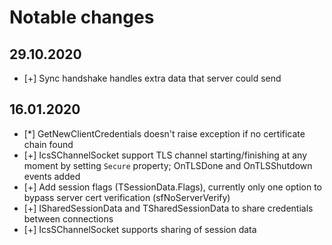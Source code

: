 Notable changes
===============

## 29.10.2020

- [+] Sync handshake handles extra data that server could send

## 16.01.2020

- [*] GetNewClientCredentials doesn't raise exception if no certificate chain found
- [+] IcsSChannelSocket support TLS channel starting/finishing at any moment by setting `Secure` property; OnTLSDone and OnTLSShutdown events added
- [+] Add session flags (TSessionData.Flags), currently only one option to bypass server cert verification (sfNoServerVerify)
- [+] ISharedSessionData and TSharedSessionData to share credentials between connections
- [+] IcsSChannelSocket supports sharing of session data

